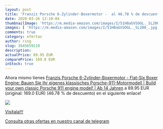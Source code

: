 ```yaml
---
layout: post
title: 'Franzis Porsche 6-Zylinder-Boxermotor -  al 46.78 % de descuento'
date: 2020-03-26 13:10:04
thumbnailImage: 'https://m.media-amazon.com/images/I/51H8aGVSOGL._SL200_.jpg'
images: [ 'https://m.media-amazon.com/images/I/51H8aGVSOGL._SL200_.jpg' ]
comments: true
category: ofertas
author: ring
slug: 3645659110
description:
actualPrice: 89.95 EUR
comparePrice: 169.0 EUR
inStock: true
---
```


Ahora mismo tienes [Franzis Porsche 6-Zylinder-Boxermotor - Flat-Six Boxer Engine: Bauen Sie Ihr eigenes klassisches Porsche-911-Motormodell | Build your own classic Porsche 911 engine model! | Ab 14 Jahren](https://www.amazon.com/dp/3645659110/?tag=redken08-20) a 89.95 EUR (original: 169.0 EUR) (46.78 %  de descuento) en el siguiente enlace!

[![](https://m.media-amazon.com/images/I/51H8aGVSOGL._SL200_.jpg)](https://www.amazon.com/dp/3645659110/?tag=redken08-20)

[Visítala!!!](https://www.amazon.com/dp/3645659110/?tag=redken08-20)

[Consulta otras ofertas en nuestro canal de telegram](https://t.me/s/ofertas25)
